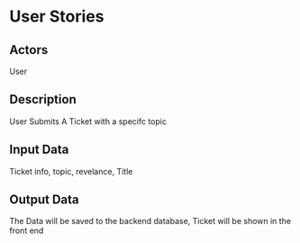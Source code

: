 # User Stories

## Actors

User

## Description

User Submits A Ticket with a specifc topic

## Input Data

Ticket info, topic, revelance, Title

## Output Data

The Data will be saved to the backend database, Ticket will be shown in the front end
